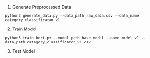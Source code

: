 1) Generate Preprocessed Data
```
python3 generate_data.py --data_path raw_data.csv --data_name category_classificaton_v1
```
2) Train Model
```
python3 train_bert.py --model_path base_model --name model_v1 --data_path category_classificaton_v1.csv
```
3) Test Model